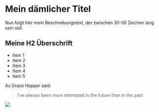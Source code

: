 # Mein dämlicher Titel

Nun folgt hier mein Beschreibungstext, der zwischen 30-50 Zeichen lang sein soll.

## Meine H2 Überschrift

* Item 1
* Item 2  
* Item 3
* Item 4
* Item 5

As Grace Hopper said:
> I’ve always been more interested
> in the future than in the past

<img src="https://image.jimcdn.com/app/cms/image/transf/none/path/s4408abe877ed8012/image/ieb98f23a03e7eadb/version/1565454680/image.png"/>
